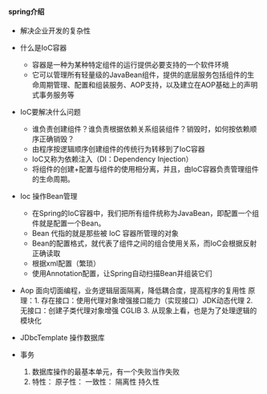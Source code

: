 #### spring介绍
- 解决企业开发的复杂性
- 什么是IoC容器
  - 容器是一种为某种特定组件的运行提供必要支持的一个软件环境
  - 它可以管理所有轻量级的JavaBean组件，提供的底层服务包括组件的生命周期管理、配置和组装服务、AOP支持，以及建立在AOP基础上的声明式事务服务等
- IoC要解决什么问题
  - 谁负责创建组件？谁负责根据依赖关系组装组件？销毁时，如何按依赖顺序正确销毁？
  - 由程序按逻辑顺序创建组件的传统行为转移到了IoC容器
  - IoC又称为依赖注入（DI：Dependency Injection）
  - 将组件的创建+配置与组件的使用相分离，并且，由IoC容器负责管理组件的生命周期。

- Ioc 操作Bean管理
  - 在Spring的IoC容器中，我们把所有组件统称为JavaBean，即配置一个组件就是配置一个Bean。
  - Bean 代指的就是那些被 IoC 容器所管理的对象
  - Bean的配置格式，就代表了组件之间的组合使用关系，而IoC会根据反射正确读取
  - 根据xml配置（繁琐）
  - 使用Annotation配置，让Spring自动扫描Bean并组装它们
    
- Aop 
    面向切面编程，业务逻辑层面隔离，降低耦合度，提高程序的复用性
    原理：1. 存在接口：使用代理对象增强接口能力（实现接口）JDK动态代理
         2. 无接口：创建子类代理对象增强 CGLIB
         3. 从现象上看，也是为了处理逻辑的模块化
- JDbcTemplate 操作数据库
- 事务
    1. 数据库操作的最基本单元，有一个失败当作失败
    2. 特性：
        原子性：
        一致性：
        隔离性
        持久性
        

